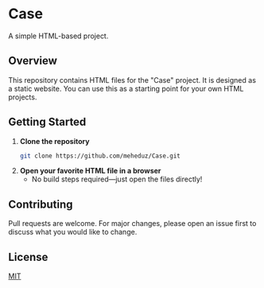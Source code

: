 # Case

A simple HTML-based project.

## Overview

This repository contains HTML files for the "Case" project. It is designed as a static website. You can use this as a starting point for your own HTML projects.

## Getting Started

1. **Clone the repository**
    ```bash
    git clone https://github.com/meheduz/Case.git
    ```
2. **Open your favorite HTML file in a browser**
    - No build steps required—just open the files directly!

## Contributing

Pull requests are welcome. For major changes, please open an issue first to discuss what you would like to change.

## License

[MIT](LICENSE)
